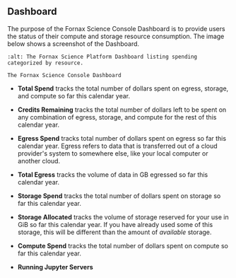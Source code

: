 ## Dashboard

The purpose of the Fornax Science Console Dashboard is to provide users the status of their compute and storage resource consumption. The image below shows a screenshot of the Dashboard.

```{figure} ../_static/fsc_dashboard.png
:alt: The Fornax Science Platform Dashboard listing spending categorized by resource.

The Fornax Science Console Dashboard
```

- **Total Spend** tracks the total number of dollars spent on egress, storage, and compute so far this calendar year.

- **Credits Remaining** tracks the total number of dollars left to be spent on any combination of egress, storage, and compute for the rest of this calendar year.

- **Egress Spend** tracks total number of dollars spent on egress so far this calendar year. Egress refers to data that is transferred out of a cloud provider's system to somewhere else, like your local computer or another cloud.

- **Total Egress** tracks the volume of data in GB egressed so far this calendar year. 

- **Storage Spend** tracks the total number of dollars spent on storage so far this calendar year.

- **Storage Allocated** tracks the volume of storage reserved for your use in GiB so far this calendar year. If you have already used some of this storage, this will be different than the amount of *available* storage.

- **Compute Spend** tracks the total number of dollars spent on compute so far this calendar year.

- **Running Jupyter Servers**

